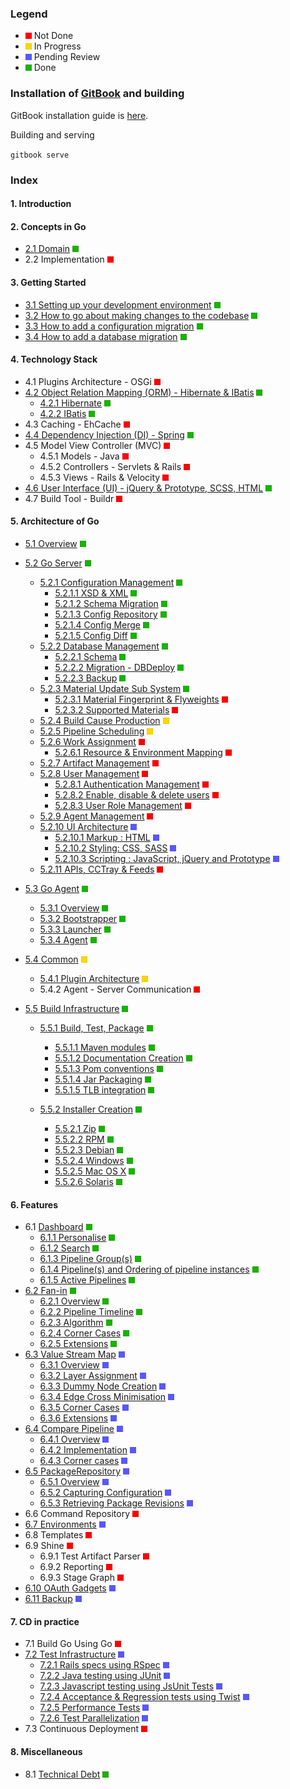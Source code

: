 ### Legend

* ![NOT DONE](images/red.png)  Not Done
* ![IN PROGRESS](images/yellow.png) In Progress
* ![PENDING REVIEW](images/blue.png)  Pending Review
* ![DONE](images/green.png)  Done



### Installation of [GitBook](https://github.com/GitbookIO/gitbook) and building
 
GitBook installation guide is [here](https://github.com/GitbookIO/gitbook#how-to-use-it).

Building and serving 

`gitbook serve`

### Index

#### 1. Introduction

#### 2. Concepts in Go
* [2.1 Domain](2/2.1.md) ![DONE](images/green.png)
* 2.2 Implementation ![NOT DONE](images/red.png)

#### 3. Getting Started
* [3.1 Setting up your development environment](3/3.1.md) ![DONE](images/green.png)
* [3.2 How to go about making changes to the codebase](3/3.2.md) ![DONE](images/green.png)
* [3.3 How to add a configuration migration](3/3.3.md) ![DONE](images/green.png)
* [3.4 How to add a database migration](3/3.4.md) ![DONE](images/green.png)

#### 4. Technology Stack
* 4.1 Plugins Architecture - OSGi ![NOT DONE](images/red.png)
* [4.2 Object Relation Mapping (ORM) - Hibernate & IBatis](4/4.2.md) ![DONE](images/green.png)
  * [4.2.1 Hibernate](4/4.2.md#421-hibernate) ![DONE](images/green.png)
  * [4.2.2 IBatis](422-ibatis) ![DONE](images/green.png)
* 4.3 Caching - EhCache ![NOT DONE](images/red.png)
* [4.4 Dependency Injection (DI) - Spring](4/4.4.md) ![DONE](images/green.png)
* 4.5 Model View Controller (MVC) ![NOT DONE](images/red.png)
  * 4.5.1 Models - Java ![NOT DONE](images/red.png)
  * 4.5.2 Controllers - Servlets & Rails ![NOT DONE](images/red.png)
  * 4.5.3 Views - Rails & Velocity ![NOT DONE](images/red.png)
* [4.6 User Interface (UI) - jQuery & Prototype, SCSS, HTML](4/4.6.md) ![DONE](images/green.png)
* 4.7 Build Tool - Buildr ![NOT DONE](images/red.png)

#### 5. Architecture of Go
* [5.1 Overview](5/5.1.md#overview) ![IN PROGRESS](images/green.png)
* [5.2 Go Server](5/5.2.md#go-server) ![DONE](images/green.png)
    * [5.2.1 Configuration Management](5/5.2.md#521-configuration-management) ![DONE](images/green.png)
        * [5.2.1.1 XSD & XML](5/5.2.md#5211-xsd--xml) ![DONE](images/green.png)
        * [5.2.1.2 Schema Migration](5/5.2.md#5212-schema-migration) ![DONE](images/green.png)
        * [5.2.1.3 Config Repository](5/5.2.md#5213-config-repository) ![DONE](images/green.png)
        * [5.2.1.4 Config Merge](5/5.2.md#5214-config-merge) ![DONE](images/green.png)
        * [5.2.1.5 Config Diff](5/5.2.md#5215-config-diff) ![DONE](images/green.png)
    * [5.2.2 Database Management](5/5.2.md#522-database-management) ![DONE](images/green.png)
        * [5.2.2.1 Schema](5/5.2.md#5221-schema) ![DONE](images/green.png)
        * [5.2.2.2 Migration - DBDeploy](5/5.2.md#5222-database-migrations) ![DONE](images/green.png)
        * [5.2.2.3 Backup](5/5.2.md#5223-backup) ![DONE](images/green.png)
    * [5.2.3 Material Update Sub System](5/5.2.md#523-material-update-sub-system-mdu) ![DONE](images/green.png)
        * [5.2.3.1 Material Fingerprint & Flyweights](5/5.2.md#5231-material-fingerprint--flyweights) ![NOT DONE](images/red.png)
        * [5.2.3.2 Supported Materials](5/5.2.md#5232-supported-materials) ![NOT DONE](images/red.png)
    * [5.2.4 Build Cause Production](5/5.2.md#524-build-cause-production) ![IN PROGRESS](images/yellow.png)
    * [5.2.5 Pipeline Scheduling](5/5.2.md#525-pipeline-scheduling) ![IN PROGRESS](images/yellow.png)
    * [5.2.6 Work Assignment](5/5.2.md#526-work-assignment) ![NOT DONE](images/red.png)
        * [5.2.6.1 Resource & Environment Mapping](5/5.2.md#5261-resource--environment-mapping) ![NOT DONE](images/red.png)
    * [5.2.7 Artifact Management](5/5.2.md#527-artifact-management) ![NOT DONE](images/red.png)
    * [5.2.8 User Management](5/5.2.md#528-user-management) ![NOT DONE](images/red.png)
        * [5.2.8.1 Authentication Management](5/5.2.md#5281-authentication-management) ![NOT DONE](images/red.png)
        * [5.2.8.2 Enable, disable & delete users](5/5.2.md#5282-enable-disable--delete-users) ![NOT DONE](images/red.png)
        * [5.2.8.3 User Role Management](5/5.2.md#5283-user-role-management) ![NOT DONE](images/red.png)
    * [5.2.9 Agent Management](5/5.2.md#529-agent-management) ![NOT DONE](images/red.png)
    * [5.2.10 UI Architecture](5/5.2.md#5210-user-interface-architecture) ![PENDING REVIEW](images/blue.png)
        * [5.2.10.1 Markup : HTML](5/5.2.md#52101-markup--html) ![PENDING REVIEW](images/blue.png)
        * [5.2.10.2 Styling: CSS, SASS](5/5.2.md#52102-styling--css-sass) ![PENDING REVIEW](images/blue.png)
        * [5.2.10.3 Scripting : JavaScript, jQuery and Prototype](5/5.2.md#52103-scripting-javascript-jquery-and-prototype) ![PENDING REVIEW](images/blue.png)
    * [5.2.11 APIs, CCTray & Feeds](5/5.2.md#5211-apis-cctray--feeds) ![NOT DONE](images/red.png)

* [5.3 Go Agent](5/5.3.md) ![DONE](images/green.png)
    * [5.3.1 Overview](5/5.3.md#agent-overview) ![DOME](images/green.png)
    * [5.3.2 Bootstrapper](5/5.3.md#agent-bootstrapper) ![DONE](images/green.png)
    * [5.3.3 Launcher](5/5.3.md#agent-launcher) ![DONE](images/green.png)
    * [5.3.4 Agent](5/5.3.md#agent) ![DONE](images/green.png)

* [5.4 Common](5/5.4.md) ![IN PROGRESS](images/yellow.png)
    * [5.4.1 Plugin Architecture](5/5.4.1.md) ![IN PROGRESS](images/yellow.png)
    * 5.4.2 Agent - Server Communication ![NOT DONE](images/red.png)

* [5.5 Build Infrastructure](5/5.5.md) ![DONE](images/green.png)
    * [5.5.1 Build, Test, Package](5/5.5.md#packaging) ![DONE](images/green.png)
        * [5.5.1.1 Maven modules](5/5.5.md#modules) ![DONE](images/green.png)
        * [5.5.1.2 Documentation Creation](5/5.5.md#documentation-creation) ![DONE](images/green.png)
        * [5.5.1.3  Pom conventions](5/5.5.md#pom-conventions) ![DONE](images/green.png)
        * [5.5.1.4 Jar Packaging](5/5.5.md#jar-packaging) ![DONE](images/green.png)
        * [5.5.1.5 TLB integration](5/5.5.md#tlb-integration) ![DONE](images/green.png)

    * [5.5.2 Installer Creation](5/5.5.md#installer-creation) ![DONE](images/green.png)
        * [5.5.2.1 Zip](5/5.5.md#zip) ![DONE](images/green.png)
        * [5.5.2.2 RPM](5/5.5.md#rpm) ![DONE](images/green.png)
        * [5.5.2.3 Debian](5/5.5.md#debian) ![DONE](images/green.png)
        * [5.5.2.4 Windows](5/5.5.md#windows) ![DONE](images/green.png)
        * [5.5.2.5 Mac OS X](5/5.5.md#mac-osx) ![DONE](images/green.png)
        * [5.5.2.6 Solaris](5/5.5.md#solaris) ![DONE](images/green.png)

#### 6. Features
* 6.1 [Dashboard](6/6.1.md) ![DONE](images/green.png)
    * [6.1.1 Personalise](6/6.1.md#611-personalise) ![DONE](images/green.png)
    * [6.1.2 Search](6/6.1.md#612-search) ![DONE](images/green.png)
    * [6.1.3 Pipeline Group(s)](6/6.1.md#613-pipeline-groups) ![DONE](images/green.png)
    * [6.1.4 Pipeline(s) and Ordering of pipeline instances](6/6.1.md#614-pipelines-and-ordering-of-pipeline-instances) ![DONE](images/green.png)
    * [6.1.5 Active Pipelines](6/6.1.md#615-active-pipelines) ![DONE](images/green.png)
* [6.2 Fan-in](6/6.2.md) ![DONE](images/green.png)
    * [6.2.1 Overview](6/6.2.md#overview) ![DONE](images/green.png)
    * [6.2.2 Pipeline Timeline](6/6.2.md#pipeline-timeline) ![DONE](images/green.png)
    * [6.2.3 Algorithm](6/6.2.md#algorithm) ![DONE](images/green.png)
    * [6.2.4 Corner Cases](6/6.2.md#corner-cases) ![DONE](images/green.png)
    * [6.2.5 Extensions](6/6.2.md#extensions) ![DONE](images/green.png)
* [6.3 Value Stream Map](6/6.3.md) ![PENDING REVIEW](images/blue.png)
    * [6.3.1 Overview](6/6.3.md#overview) ![PENDING REVIEW](images/blue.png)
    * [6.3.2 Layer Assignment](6/6.3.md#layer-assignment) ![PENDING REVIEW](images/blue.png)
    * [6.3.3 Dummy Node Creation](6/6.3.md#dummy-node-creation) ![PENDING REVIEW](images/blue.png)
    * [6.3.4 Edge Cross Minimisation](6/6.3.md#edge-cross-minimization) ![PENDING REVIEW](images/blue.png)
    * [6.3.5 Corner Cases](6/6.3.md#corner-cases) ![PENDING REVIEW](images/blue.png)
    * [6.3.6 Extensions](6/6.3.md#extensions) ![PENDING REVIEW](images/blue.png)
* [6.4 Compare Pipeline](6/6.4.md) ![PENDING REVIEW](images/blue.png)
    * [6.4.1 Overview](6/6.4.md#641-overview) ![PENDING REVIEW](images/blue.png)
    * [6.4.2 Implementation](6/6.4.md#642-implementation) ![PENDING REVIEW](images/blue.png)    
    * [6.4.3 Corner cases](6/6.4.md#643-corner-cases) ![PENDING REVIEW](images/blue.png)
* [6.5 PackageRepository](6/6.5.md) ![PENDING REVIEW](images/blue.png)
    * [6.5.1 Overview](6/6.5.md) ![PENDING REVIEW](images/blue.png)
    * [6.5.2 Capturing Configuration](6/6.5.md#package-configuration) ![PENDING REVIEW](images/blue.png)
    * [6.5.3 Retrieving Package Revisions](6/6.5.md#package-revision) ![PENDING REVIEW](images/blue.png)
* 6.6 Command Repository ![NOT DONE](images/red.png)
* [6.7 Environments](6/6.7.md) ![PENDING REVIEW](images/blue.png)
* 6.8 Templates ![NOT DONE](images/red.png)
* 6.9 Shine ![NOT DONE](images/red.png)
    * 6.9.1 Test Artifact Parser ![NOT DONE](images/red.png)
    * 6.9.2 Reporting ![NOT DONE](images/red.png)
    * 6.9.3 Stage Graph ![NOT DONE](images/red.png)
* [6.10 OAuth Gadgets](6/6.10.md) ![PENDING REVIEW](images/blue.png)
* [6.11 Backup](6/6.11.md) ![PENDING REVIEW](images/blue.png)

#### 7. CD in practice

* 7.1 Build Go Using Go ![NOT DONE](images/red.png)
* [7.2 Test Infrastructure](7/7.2.md) ![PENDING REVIEW](images/blue.png)
    * [7.2.1 Rails specs using RSpec](7/7.2.md#721-rails-specs-using-rspec) ![PENDING REVIEW](images/blue.png)
    * [7.2.2 Java testing using JUnit](7/7.2.md#722-java-testing-using-junit) ![PENDING REVIEW](images/blue.png)
    * [7.2.3 Javascript testing using JsUnit Tests](7/7.2.md#723-javascript-testing-using-jsunit-tests) ![PENDING REVIEW](images/blue.png)
    * [7.2.4 Acceptance & Regression tests using Twist](7/7.2.md#724-acceptance--regression-tests-using-twist) ![PENDING REVIEW](images/blue.png)
    * [7.2.5 Performance Tests](7/7.2.md#725-performance-tests) ![PENDING REVIEW](images/blue.png)
    * [7.2.6 Test Parallelization](7/7.2.md#726-test-parallelization) ![PENDING REVIEW](images/blue.png)
* 7.3 Continuous Deployment ![NOT DONE](images/red.png)

#### 8. Miscellaneous
   * 8.1 [Technical Debt](8/8.1.md) ![DONE](images/green.png)

